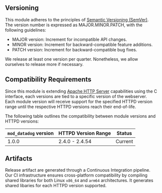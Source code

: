 ## Versioning
This module adheres to the principles of [Semantic Versioning (SemVer)](https://semver.org/). The version number is expressed as MAJOR.MINOR.PATCH, with the following guidelines:

- MAJOR version: Increment for incompatible API changes.
- MINOR version: Increment for backward-compatible feature additions.
- PATCH version: Increment for backward-compatible bug fixes.

We release at least one version per quarter. Nonetheless, we allow ourselves to release more if necessary.

## Compatibility Requirements

Since this module is extending [Apache HTTP Server]() capabilities using the C interface, each versions are tied to a specific version of the webserver.
Each module version will receive support for the specified HTTPD version range until the respective HTTPD versions reach their end-of-life.

The following table outlines the compatibility between module versions and HTTPD versions:

| `mod_datadog` version | HTTPD Version Range | Status  |
| --------------------- | ------------------- | ------- |
| 1.0.0                 | 2.4.0 - 2.4.54      | Current |

## Artifacts
Release artifact are generated through a Continuous Integration pipeline. Our CI infrastructure ensures cross-platform compatibility by compiling shared libraries for both Linux `x86_64` and `arm64` architectures. 
It generates shared libaries for each HTTPD version supported.
